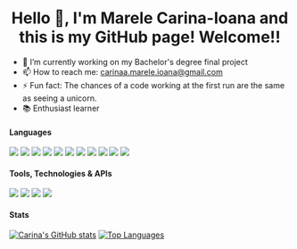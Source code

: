 <h1 align="center"> Hello 👋, I'm Marele Carina-Ioana and this is my GitHub page! Welcome!! </h1>

- 📝 I’m currently working on my Bachelor's degree final project
- 📫 How to reach me: carinaa.marele.ioana@gmail.com
- ⚡ Fun fact: The chances of a code working at the first run are the same as seeing a unicorn.
- 📚 Enthusiast learner

#### Languages


![](https://img.shields.io/badge/C++-informational?style=flat&logo=c%2B%2B&logoColor=4d78c4&labelColor=dbdbdb)
![](https://img.shields.io/badge/C-informational?style=flat&logo=c&logoColor=001c96&labelColor=dbdbdb)
![](https://img.shields.io/badge/Java-jdk10&minus;15,%20JavaFX-informational?style=flat&logo=java&logoColor=c76d00&labelColor=dbdbdb)
![](https://img.shields.io/badge/python-3.6,3.8,3.9,3.10-informational?style=flat&logo=python&logoColor=0d4503&labelColor=dbdbdb)
![](https://img.shields.io/badge/numpy-%23013243.svg?style=for-the-badge&logo=numpy&logoColor=white)
![](https://img.shields.io/badge/jupyter-%23FA0F00.svg?style=for-the-badge&logo=jupyter&logoColor=white)
![](https://img.shields.io/badge/SQL-MySQL,%20OracleSQL,%20SQLite3,%20MongoDB-informational?style=flat&logo=mariadb&logoColor=blue&labelColor=dbdbdb)
![](https://img.shields.io/badge/LaTeX-informational?style=flat&logo=latex&logoColor=0d4503&labelColor=dbdbdb)
![](https://img.shields.io/badge/HTML-5-informational?style=flat&logo=html5&logoColor=fc8c03&labelColor=dbdbdb)
![](https://img.shields.io/badge/CSS-3-informational?style=flat&logo=css3&logoColor=blue&labelColor=dbdbdb)
![](https://img.shields.io/badge/c%23-%23239120.svg?style=for-the-badge&logo=c-sharp&logoColor=white)

#### Tools, Technologies & APIs

![](https://img.shields.io/badge/OpenGL-informational?style=flat&logo=opengl&logoColor=red&labelColor=dbdbdb)
![](https://img.shields.io/badge/git-informational?style=flat&logo=git&logoColor=orange&labelColor=dbdbdb)
![](https://img.shields.io/badge/Jira-informational?style=flat&logo=atlassian&logoColor=blue&labelColor=dbdbdb)
![](https://img.shields.io/badge/Blender-informational?style=flat&logo=blender&logoColor=blue&labelColor=dbdbdb)



#### Stats

[![Carina's GitHub stats](https://github-readme-stats.vercel.app/api?username=carinamarele&count_private=true&show_icons=true&theme=dark)](https://github.com/anuraghazra/github-readme-stats)
[![Top Languages](https://github-readme-stats.vercel.app/api/top-langs/?username=carinamarele&?count_private=true&langs_count=8&layout=compact&theme=dark&exclude_repo=AR_DR_IMR_LPN)](https://github.com/anuraghazra/github-readme-stats)

<!--
**carinamarele/CarinaMarele** is a ✨ _special_ ✨ repository because its `README.md` (this file) appears on your GitHub profile.

Here are some ideas to get you started:

- 🔭 I’m currently working on ...
- 🌱 I’m currently learning ...
- 👯 I’m looking to collaborate on ...
- 🤔 I’m looking for help with ...
- 💬 Ask me about ...
- 📫 How to reach me: ...
- 😄 Pronouns: ...
- ⚡ Fun fact: ...
-->
